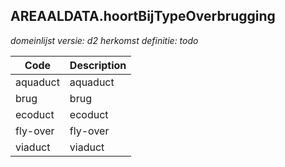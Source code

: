 ## AREAALDATA.hoortBijTypeOverbrugging

*domeinlijst versie: d2* *herkomst definitie: todo*

 |Code |Description	|
|	---	|	---	|
| aquaduct | aquaduct |
| brug | brug |
| ecoduct | ecoduct |
| fly-over | fly-over |
| viaduct | viaduct |
